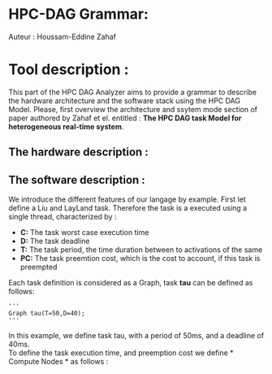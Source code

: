 # HPC-DAG Grammar:
Auteur : Houssam-Eddine Zahaf

# Tool description : 

This part of the HPC DAG Analyzer aims to provide a grammar to
describe the hardware architecture and the software stack using the
HPC DAG Model. Please, first overview the architecture and ssytem mode
section of paper authored by Zahaf et el. entitled : **The HPC DAG
task Model for heterogeneous real-time system**.

## The hardware description : 
## The software description :



We introduce the different features of our langage by example. First
let define a Liu and LayLand task. Therefore the task is a executed
using a single thread, characterized by :

- **C:**  The task worst case execution time 
- **D:**  The task deadline
- **T:**  The task period, the time duration between to activations of the same 
- **PC:** The task preemtion cost, which is the cost to account, if this task is preempted


Each task definition is considered as a Graph, task **tau** can be defined as follows:

	'''
	Graph tau(T=50,D=40);	
	'''

In this example, we define task tau, with a period of 50ms, and a deadline of 40ms.  
To define the task execution time, and preemption cost we define * Compute Nodes * as follows : 
